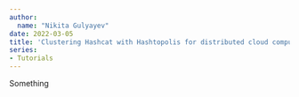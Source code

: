 ```yaml
---
author:
  name: "Nikita Gulyayev"
date: 2022-03-05
title: 'Clustering Hashcat with Hashtopolis for distributed cloud computing'
series:
- Tutorials
---
```

Something